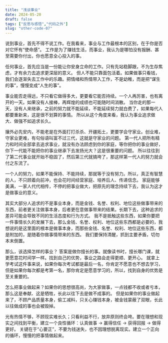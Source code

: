```yaml
---
title: "浅谈事业"
date: 2024-05-20
draft: false
tags: ["反思与感悟","代码之外"]
slug: "other-code-07"
---
```



说到事业，首先不得不说工作。在我看来，事业与工作最根本的区别，在于你是否对它怀有“使命感”。
工作是为了赚钱生活，而事业，我认为是哪怕没有报酬、甚至需要你付出，你也愿意全心投入的事。

任何事业，首先应当是一份能让你安身立命的工作。只有先站稳脚跟，不为生存焦虑，才有余力去追求更深层的意义。
但人不能只靠面包活着。如果做事只看钱，我们会逐渐失去工作中的乐趣。把情绪和热情带入工作，不是幼稚，而是把“谋生的事”，慢慢变成“人生的事”。

事业能否走得远，不只看它做得多大，更要看它能否持续。一个人再厉害，也有离开的一天。如果没有人接棒，再辉煌的成绩也可能随时间消散。
当你走的那一天，没有人来继承，之前的努力就不能延续，不能延续努力就白费了，如果每代人都要重新来，这是很不划算的事情。
所以从这个角度来看，我认为事业追求做大、做强不如追求长久。

攘外必先安内，不能老是在外面打打杀杀、开疆拓土，更要学会守家业。创业难，守家业更难，有句俗语叫富不过三代，这就是守家业的问题。
第一代人把所有精力和时间全部拿去追求事业，就没有办法顾虑到你的家庭，等你把你的事业做好，你下一代能不能把你的事业继承下去发扬光大？这是很重要的问题。
所以往往到了第二代事业就开始不稳固了，然后第三代就搞垮了，那这样第一代人的努力就会付之东流了。

一个人的努力，如果不能保持、不能持续，那就等于没有努力。所以，真正有智慧的人，不只顾着向前冲，也会花时间经营家庭、培养后人、传递信念。
家庭能够美满，一家人代代相传，不停的把事业做大，把原先的理念持续下去，我认为这才是做事业的意义。

其实大部分人追求的不是事业本身，而是金钱、名誉、权利、地位这些做事带来的东西，前者更关注做事本身，后者更在意做事带来的结果。长期下去，这种追求的差异可能会导致不同的生活态度和行为方式。
我不是抵触这些东西，如果你要把一件事情长久的发展下去，那么金钱、名誉、权利、地位这些东西都是必要的，我想说的是这里面的根本是做事本身，而那些金钱、名誉、权利、地位这些东西，都是附加的，是随着你做事情带来的东西。
我们要保持清醒，抓到主要矛盾，切勿本末倒置。

那么，该选择怎样的事业？
答案是做你擅长的事。就像读书时，擅长哪门课，就更愿意花时间学一样。找到自己的优势，事业之路会走得更顺、更开心。
就拿上学考试这件事来说，如果你每次考试都是最后一名，你肯定不愿意也不想去学习，但是如果你每次都是考第一名，那你肯定是愿意学习的，所以，找到自身的优势是至关重要的。

怎么把事业做起来？如果你的思想很高尚，为大家做事，一点钱都不收或者亏本，那么这是奉献、这是牺牲，长此以往下去是做不成事的。
但是如果你的事业做起来了，不顾产品质量本身，偷工减料，只关心赚钱本身，被金钱蒙蔽了双眼，长此以往做成的事也会被毁掉。

光有热情不够，不顾现实难长久；只看利益不行，放弃原则终会垮。要在理想和现实之间找到平衡，建立一个良性循环：认真做事 → 赢得信任 → 获得回报 → 做得更好。
关键在于“心要正”，不要为钱迷失，也不因理想脱离现实。建立一个正向的循环，慢慢的把事情做起来。
